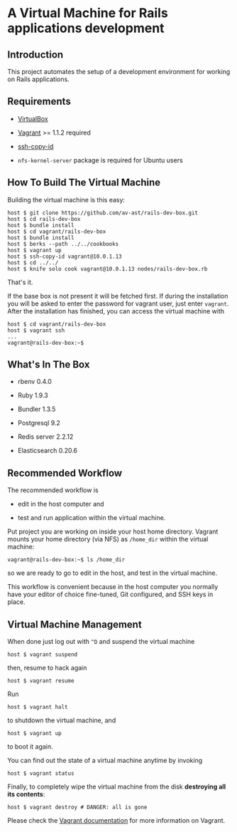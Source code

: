 # A Virtual Machine for Rails applications development

## Introduction

This project automates the setup of a development environment for
working on Rails applications.

## Requirements

* [VirtualBox](https://www.virtualbox.org)

* [Vagrant](http://vagrantup.com)
    \>= 1.1.2 required

* [ssh-copy-id](http://linux.die.net/man/1/ssh-copy-id)

* `nfs-kernel-server` package is required for Ubuntu users

## How To Build The Virtual Machine

Building the virtual machine is this easy:

    host $ git clone https://github.com/av-ast/rails-dev-box.git
    host $ cd rails-dev-box
    host $ bundle install
    host $ cd vagrant/rails-dev-box
    host $ bundle install
    host $ berks --path ../../cookbooks
    host $ vagrant up
    host $ ssh-copy-id vagrant@10.0.1.13
    host $ cd ../../
    host $ knife solo cook vagrant@10.0.1.13 nodes/rails-dev-box.rb

That's it.

If the base box is not present it will be fetched first.
If during the installation you will be asked to enter the password for
vagrant user, just enter `vagrant`.
After the installation has finished, you can access the virtual machine with

    host $ cd vagrant/rails-dev-box
    host $ vagrant ssh
    ...
    vagrant@rails-dev-box:~$

## What's In The Box

* rbenv 0.4.0

* Ruby 1.9.3

* Bundler 1.3.5

* Postgresql 9.2

* Redis server 2.2.12

* Elasticsearch 0.20.6

## Recommended Workflow

The recommended workflow is

* edit in the host computer and

* test and run application within the virtual machine.

Put project you are working on inside your host home directory.
Vagrant mounts your home directory (via NFS) as `/home_dir` within the virtual machine:

    vagrant@rails-dev-box:~$ ls /home_dir

so we are ready to go to edit in the host, and test in the virtual machine.

This workflow is convenient because in the host computer you normally have your
editor of choice fine-tuned, Git configured, and SSH keys in place.

## Virtual Machine Management

When done just log out with `^D` and suspend the virtual machine

    host $ vagrant suspend

then, resume to hack again

    host $ vagrant resume

Run

    host $ vagrant halt

to shutdown the virtual machine, and

    host $ vagrant up

to boot it again.

You can find out the state of a virtual machine anytime by invoking

    host $ vagrant status

Finally, to completely wipe the virtual machine from the disk **destroying all its contents**:

    host $ vagrant destroy # DANGER: all is gone

Please check the [Vagrant documentation](http://vagrantup.com/v2/docs/index.html) for more information on Vagrant.
